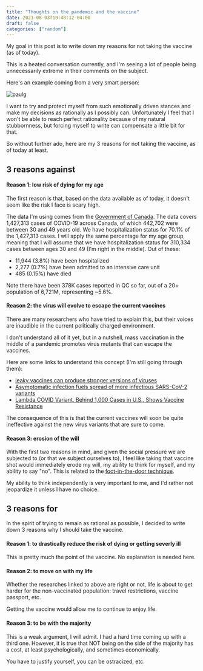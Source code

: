```yaml
---
title: "Thoughts on the pandemic and the vaccine"
date: 2021-08-03T19:48:12-04:00
draft: false
categories: ["random"]
---
```


My goal in this post is to write down my reasons for not taking the vaccine (as of today).

This is a heated conversation currently, and I'm seeing a lot of people being unnecessarily extreme in their comments on the subject.

Here's an example coming from a very smart person:

![paulg](/images/vaccine-paul-graham.png)

I want to try and protect myself from such emotionally driven stances and make my decisions as rationally as I possibly can. Unfortunately I feel that I won't be able to reach perfect rationality because of my natural stubbornness, but forcing myself to write can compensate a little bit for that.

So without further ado, here are my 3 reasons for not taking the vaccine, as of today at least.

## 3 reasons against

#### Reason 1: low risk of dying for my age

The first reason is that, based on the data available as of today, it doesn't seem like the risk I face is scary high. 

The data I'm using comes from the [Government of Canada](https://health-infobase.canada.ca/covid-19/epidemiological-summary-covid-19-cases.html#a7). The data covers 1,427,313 cases of COVID-19 across Canada, of which 442,702 were between 30 and 49 years old. We have hospitalization status for 70.1% of the 1,427,313 cases. I will apply the same percentage for my age group, meaning that I will assume that we have hospitalization status for 310,334 cases between ages 30 and 49 (I'm right in the middle). 
Out of these:
- 11,944 (3.8%) have been hospitalized
- 2,277 (0.7%) have been admitted to an intensive care unit
- 485 (0.15%) have died

Note there have been 378K cases reported in QC so far, out of a 20+ population of 6,721M, representing ~5.6%.

#### Reason 2: the virus will evolve to escape the current vaccines

There are many researchers who have tried to explain this, but their voices are inaudible in the current politically charged environment.

I don't understand all of it yet, but in a nutshell, mass vaccination in the middle of a pandemic promotes virus mutants that can escape the vaccines.

Here are some links to understand this concept (I'm still going through them):

- [leaky vaccines can produce stronger versions of viruses](https://www.healthline.com/health-news/leaky-vaccines-can-produce-stronger-versions-of-viruses-072715)
- [Asymptomatic infection fuels spread of more infectious SARS-CoV-2 variants](https://www.youtube.com/watch?v=gLQwblQ-lZs)
- [Lambda COVID Variant, Behind 1,000 Cases in U.S., Shows Vaccine Resistance](https://www.newsweek.com/lambda-covid-variant-1000-cases-us-shows-vaccine-resistance-1615668)

The consequence of this is that the current vaccines will soon be quite ineffective against the new virus variants that are sure to come.

#### Reason 3: erosion of the will

With the first two reasons in mind, and given the social pressure we are subjected to (or that we subject ourselves to), I feel like taking that vaccine shot would immediately erode my will, my ability to think for myself, and my ability to say "no". This is related to the [foot-in-the-door technique](https://atroche.tumblr.com/post/61633164818/how-china-brainwashed-american-pows-using-a-classic).

My ability to think independently is very important to me, and I'd rather not jeopardize it unless I have no choice.

## 3 reasons for

In the spirit of trying to remain as rational as possible, I decided to write down 3 reasons why I should take the vaccine.

#### Reason 1: to drastically reduce the risk of dying or getting severly ill

This is pretty much the point of the vaccine. No explanation is needed here.

#### Reason 2: to move on with my life

Whether the researches linked to above are right or not, life is about to get harder for the non-vaccinated population: travel restrictions, vaccine passport, etc.

Getting the vaccine would allow me to continue to enjoy life.

#### Reason 3: to be with the majority

This is a weak argument, I will admit. I had a hard time coming up with a third one. However, it is true that NOT being on the side of the majority has a cost, at least psychologically, and sometimes economically.

You have to justify yourself, you can be ostracized, etc.

